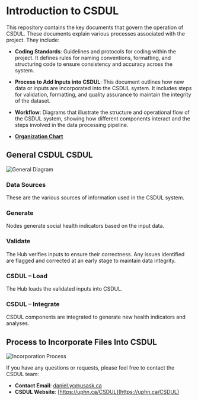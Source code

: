 # Introduction to CSDUL

This repository contains the key documents that govern the operation of CSDUL. These documents explain various processes associated with the project. They include:

- **Coding Standards**: Guidelines and protocols for coding within the project. It defines rules for naming conventions, formatting, and structuring code to ensure consistency and accuracy across the system.
  
- **Process to Add Inputs into CSDUL**: This document outlines how new data or inputs are incorporated into the CSDUL system. It includes steps for validation, formatting, and quality assurance to maintain the integrity of the dataset.

- **Workflow**: Diagrams that illustrate the structure and operational flow of the CSDUL system, showing how different components interact and the steps involved in the data processing pipeline.
  
- **[Organization Chart](https://drive.google.com/file/d/1Ua1ioOLbiCRUBbGCvqOc84TH2xNAs38l/view?usp=sharing)**
    
## General CSDUL CSDUL

![General Diagram](https://github.com/user-attachments/assets/b4c8a4ba-49db-4e8e-b4bb-f189e0de3b5a)

### Data Sources
These are the various sources of information used in the CSDUL system.

### Generate
Nodes generate social health indicators based on the input data.

### Validate
The Hub verifies inputs to ensure their correctness. Any issues identified are flagged and corrected at an early stage to maintain data integrity.

### CSDUL – Load
The Hub loads the validated inputs into CSDUL.

### CSDUL – Integrate
CSDUL components are integrated to generate new health indicators and analyses.

## Process to Incorporate Files Into CSDUL

![Incorporation Process](https://github.com/user-attachments/assets/1074f403-a706-4687-8097-e7027ddee57a)

If you have any questions or requests, please feel free to contact the CSDUL team:

- **Contact Email**: [daniel.yc@usask.ca](mailto:daniel.yc@usask.ca)
- **CSDUL Website**: [https://uphn.ca/CSDUL](https://uphn.ca/CSDUL)
